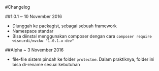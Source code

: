 #Changelog

##1.0.1 ~ 10 November 2016
- Diunggah ke packagist, sebagai sebuah framework
- Namespace standar
- Bisa diinstal menggunakan composer dengan cara `composer require wisnurdi/mvcku "1.0.1.x-dev"`

##Alpha  ~ 3 November 2016
- file-file sistem pindah ke folder `protectme`. Dalam praktiknya, folder ini bisa di-rename sesuai kebutuhan
